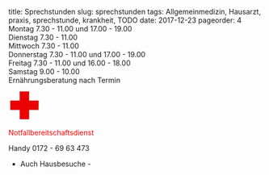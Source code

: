 title: Sprechstunden
slug: sprechstunden 
tags: Allgemeinmedizin, Hausarzt, praxis, sprechstunde, krankheit, TODO
date: 2017-12-23
pageorder: 4  
Montag          7.30 - 11.00 und 17.00 - 19.00	 
Dienstag        7.30 - 11.00	
Mittwoch        7.30 - 11.00	
Donnerstag      7.30 - 11.00 und 17.00 - 19.00	
Freitag         7.30 - 11.00 und 16.00 - 18.00	
Samstag         9.00 - 10.00	
Ernährungsberatung	nach Termin	

![Pelican](../images/bild_notfall.jpg)

<span style="color:red;" >Notfallbereitschaftsdienst</span>

Handy 0172 - 69 63 473

- Auch Hausbesuche -
